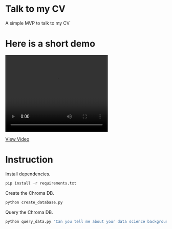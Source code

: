 # Talk to my CV

A simple MVP to talk to my CV

# Here is a short demo

<video width="320" height="240" controls>
  <source src="data/video/demo.gif)" type="video/gif">
  Your browser does not support the video tag.
</video>

[View Video](data/video/demo.gif)


# Instruction
Install dependencies.

```python
pip install -r requirements.txt
```

Create the Chroma DB.

```python
python create_database.py
```

Query the Chroma DB.

```python
python query_data.py "Can you tell me about your data science background?"
```